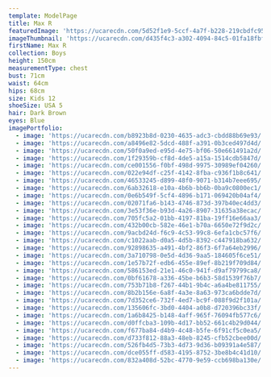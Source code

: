 ```yaml
---
template: ModelPage
title: Max R
featuredImage: 'https://ucarecdn.com/5d52f1e9-5ccf-4a7f-b228-219cbdfc9549/'
imageThumbnail: 'https://ucarecdn.com/d435f4c3-a302-4094-84c5-01fa18fbf8be/'
firstName: Max R
collection: Boys
height: 150cm
measurementType: chest
bust: 71cm
waist: 64cm
hips: 68cm
size: Kids 12
shoeSize: USA 5
hair: Dark Brown
eyes: Blue
imagePortfolio:
  - image: 'https://ucarecdn.com/b8923b8d-0230-4635-adc3-cbdd88b69e93/'
  - image: 'https://ucarecdn.com/a8496e82-5dcd-488f-a391-0b3ced497d4d/'
  - image: 'https://ucarecdn.com/50f0a9ed-e95d-4e75-bf06-50e661491a2d/'
  - image: 'https://ucarecdn.com/1f29359b-cf8d-4de5-a15a-1514cdb5847d/'
  - image: 'https://ucarecdn.com/ce001556-f0bf-498d-9975-30989ef04260/'
  - image: 'https://ucarecdn.com/022e94df-c25f-4142-8fba-c936f1b8c641/'
  - image: 'https://ucarecdn.com/46533245-d899-48f0-9071-b314b7eee695/'
  - image: 'https://ucarecdn.com/6ab32618-e10a-4b6b-bb6b-0ba9c0800ec1/'
  - image: 'https://ucarecdn.com/0e6b549f-5cf4-4896-b171-069420b04af4/'
  - image: 'https://ucarecdn.com/02071fa6-b143-4746-873d-397b40ec4dd3/'
  - image: 'https://ucarecdn.com/3e53f36e-b93d-4a26-8907-31635a38ecac/'
  - image: 'https://ucarecdn.com/705fc5a2-01bb-4197-81ba-19ff16e66aa3/'
  - image: 'https://ucarecdn.com/432b00cb-582e-46e1-b70a-6650e72f9d2c/'
  - image: 'https://ucarecdn.com/9acbd24d-f6c9-4c53-99c8-6efa1cbc57f6/'
  - image: 'https://ucarecdn.com/c1022aab-d0a5-4d5b-8392-c447918ba632/'
  - image: 'https://ucarecdn.com/92898635-a491-4bf2-86f3-6f7a64eb2996/'
  - image: 'https://ucarecdn.com/3a710798-0e5d-4d36-9aa5-184605f6ce51/'
  - image: 'https://ucarecdn.com/1e57b72f-edb6-455e-89ef-8b219f709d84/'
  - image: 'https://ucarecdn.com/586153ed-21e1-46c0-941f-d9af79799ca8/'
  - image: 'https://ucarecdn.com/0bf61678-a336-45be-b6b3-58d1539f76b7/'
  - image: 'https://ucarecdn.com/753b71b8-f267-44b1-9b4c-a6a4be811755/'
  - image: 'https://ucarecdn.com/8b2b156e-6a8f-4a3e-8a63-973ca6bdde7d/'
  - image: 'https://ucarecdn.com/7d352ce6-732f-4ed7-bc9f-088f9d2f101a/'
  - image: 'https://ucarecdn.com/135606fc-3bd0-4404-a0b8-d720396bc33f/'
  - image: 'https://ucarecdn.com/1a6b8425-b148-4aff-965f-76094fb577c6/'
  - image: 'https://ucarecdn.com/d0ffcba3-109b-4d17-bb52-661c4b29d044/'
  - image: 'https://ucarecdn.com/f677ba84-d4b9-4c48-b5fe-6f91cf5c0ea5/'
  - image: 'https://ucarecdn.com/d733f812-88a3-48eb-8245-cfb52cbee00d/'
  - image: 'https://ucarecdn.com/526fb4d5-73b3-4d73-9d36-b09391a4e587/'
  - image: 'https://ucarecdn.com/dce055ff-d583-4195-8752-3be8b4c41d10/'
  - image: 'https://ucarecdn.com/832a408d-52bc-4770-9e59-ccb698ba130e/'
---
```


